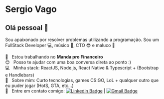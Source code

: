 # Sergio Vago

## Olá pessoal 👋
Sou apaixonado por resolver problemas utilizando a programação.
Sou um FullStack Developer :computer:, músico 🥁, CTO 😎 e maluco 🤪

 💚 &nbsp; Estou trabalhando no **Manda pro Financeiro**
 <br/> :blush: &nbsp; Posso te ajudar com uma boa conversa direta ao ponto :)
 <br/> :computer: &nbsp; Minha stack: ReactJS, Node.js, React Native & Typescript + (Bootstrap e Handlebars)
 <br/> 💬  &nbsp; Sobre mim: Curto tecnologias, games CS:GO, LoL + qualquer outro que eu puder jogar (HotS, GTA, etc...)
 <br/> :email: &nbsp; Entre em contato comigo: [![Linkedin Badge](https://img.shields.io/badge/-SergioVago-blue?style=flat-square&logo=Linkedin&logoColor=white&link=https://www.linkedin.com/in/sergiovago/)](https://www.linkedin.com/in/sergiovago/) 
| 
[![Gmail Badge](https://img.shields.io/badge/-sergio.vago.melo@gmail.com-c14438?style=flat-square&logo=Gmail&logoColor=white&link=mailto:sergio.vago.melo@gmail.com)](mailto:sergio.vago.melo@gmail.com)
